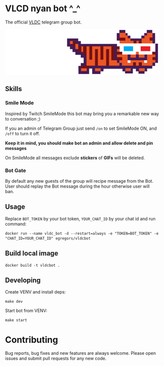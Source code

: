 # VLCD nyan bot ^_^

The official [VLDC](https://vldc.org) telegram group bot. 

![nyan](img/VLDC_nyan-tiger-in-anaglyph-glasses.png)


## Skills

### Smile Mode

Inspired by Twitch SmileMode this bot may bring you a remarkable new way to conversation ;)

If you an admin of Telegram Group just send `/on` to set SmileMode ON,
and `/off` to turn it off.

**Keep it in mind, you should make bot an admin and allow delete and pin messages**

On SmileMode all messages exclude **stickers** of **GIFs** will be deleted.

### Bot Gate

By default any new guests of the group will recipe message from the Bot. 
User should replay the Bot message during the hour otherwise user will ban.


## Usage
Replace `BOT_TOKEN` by your bot token, `YOUR_CHAT_ID` by your chat  id and run command:

```
docker run --name vldc_bot -d --restart=always -e "TOKEN=BOT_TOKEN" -e "CHAT_ID=YOUR_CHAT_ID" egregors/vldcbot
```

## Build local image

```
docker build -t vldcbot .
```

## Developing
Create VENV and install deps:
```
make dev
```

Start bot from VENV:
```
make start
```

# Contributing
Bug reports, bug fixes and new features are always welcome.
Please open issues and submit pull requests for any new code.
